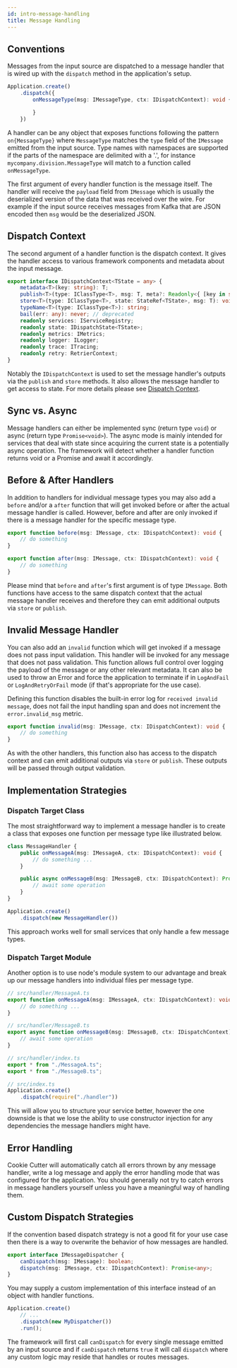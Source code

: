 ```yaml
---
id: intro-message-handling
title: Message Handling
---
```


## Conventions

Messages from the input source are dispatched to a message handler that is wired up with the `dispatch` method in the application's setup.

```typescript
Application.create()
    .dispatch({
        onMessageType(msg: IMessageType, ctx: IDispatchContext): void {

        }
    })
```

A handler can be any object that exposes functions following the pattern `on{MessageType}` where `MessageType` matches the `type` field of the `IMessage` emitted from the input source. Type names with namespaces are supported if the parts of the namespace are delimited with a '.', for instance `mycompany.division.MessageType` will match to a function called `onMessageType`.

The first argument of every handler function is the message itself. The handler will receive the `payload` field from `IMessage` which is usually the deserialized version of the data that was received over the wire. For example if the input source receives messages from Kafka that are JSON encoded then `msg` would be the deserialized JSON.

## Dispatch Context

The second argument of a handler function is the dispatch context. It gives the handler access to various framework components and metadata about the input message.

```typescript
export interface IDispatchContext<TState = any> {
    metadata<T>(key: string): T;
    publish<T>(type: IClassType<T>, msg: T, meta?: Readonly<{ [key in string]: any }>): void;
    store<T>(type: IClassType<T>, state: StateRef<TState>, msg: T): void;
    typeName<T>(type: IClassType<T>): string;
    bail(err: any): never; // deprecated
    readonly services: IServiceRegistry;
    readonly state: IDispatchState<TState>;
    readonly metrics: IMetrics;
    readonly logger: ILogger;
    readonly trace: ITracing;
    readonly retry: RetrierContext;
}
```

Notably the `IDispatchContext` is used to set the message handler's outputs via the `publish` and `store` methods. It also allows the message handler to get access to state. For more details please see [Dispatch Context](Comp_DispatchContext.md).

## Sync vs. Async

Message handlers can either be implemented sync (return type `void`) or async (return type `Promise<void>`). The async mode is mainly intended for services that deal with state since acquiring the current state is a potentially async operation. The framework will detect whether a handler function returns void or a Promise and await it accordingly.

## Before & After Handlers

In addition to handlers for individual message types you may also add a `before` and/or a `after` function that will get invoked before or after the actual message handler is called. However, before and after are only invoked if there is a message handler for the specific message type.

```typescript
export function before(msg: IMessage, ctx: IDispatchContext): void {
    // do something
}

export function after(msg: IMessage, ctx: IDispatchContext): void {
    // do something
}
```

Please mind that `before` and `after`'s first argument is of type `IMessage`. Both functions have access to the same dispatch context that the actual message handler receives and therefore they can emit additional outputs via `store` or `publish`.

## Invalid Message Handler

You can also add an `invalid` function which will get invoked if a message does not pass input validation. This handler will be invoked for any message that does not pass validation. This function allows full control over logging the payload of the message or any other relevant metadata. It can also be used to throw an Error and force the application to terminate if in `LogAndFail` or `LogAndRetryOrFail` mode (if that's appropriate for the use case).

Defining this function disables the built-in error log for `received invalid message`, does not fail the input handling span and does not increment the `error.invalid_msg` metric.

```typescript
export function invalid(msg: IMessage, ctx: IDispatchContext): void {
    // do something
}
```

As with the other handlers, this function also has access to the dispatch context and can emit additional outputs via `store` or `publish`. These outputs will be passed through output validation.

## Implementation Strategies

### Dispatch Target Class

The most straightforward way to implement a message handler is to create a class that exposes one function per message type like illustrated below.

```typescript
class MessageHandler {
    public onMessageA(msg: IMessageA, ctx: IDispatchContext): void {
        // do something ...
    }

    public async onMessageB(msg: IMessageB, ctx: IDispatchContext): Promise<void> {
        // await some operation
    }
}

Application.create()
    .dispatch(new MessageHandler())
```

This approach works well for small services that only handle a few message types.

### Dispatch Target Module

Another option is to use node's module system to our advantage and break up our message handlers into individual files per message type.

```typescript
// src/handler/MessageA.ts
export function onMessageA(msg: IMessageA, ctx: IDispatchContext): void {
    // do something ...
}

// src/handler/MessageB.ts
export async function onMessageB(msg: IMessageB, ctx: IDispatchContext): Promise<void> {
    // await some operation
}

// src/handler/index.ts
export * from "./MessageA.ts";
export * from "./MessageB.ts";

// src/index.ts
Application.create()
    .dispatch(require("./handler"))
```

This will allow you to structure your service better, however the one downside is that we lose the ability to use constructor injection for any dependencies the message handlers might have.

## Error Handling

Cookie Cutter will automatically catch all errors thrown by any message handler, write a log message and apply the error handling mode that was configured for the application. You should generally not try to catch errors in message handlers yourself unless you have a meaningful way of handling them.

## Custom Dispatch Strategies

If the convention based dispatch strategy is not a good fit for your use case then there is a way to overwrite the behavior of how messages are handled.

```typescript
export interface IMessageDispatcher {
    canDispatch(msg: IMessage): boolean;
    dispatch(msg: IMessage, ctx: IDispatchContext): Promise<any>;
}
```

You may supply a custom implementation of this interface instead of an object with handler functions.

```typescript
Application.create()
    // ...
    .dispatch(new MyDispatcher())
    .run();
```

The framework will first call `canDispatch` for every single message emitted by an input source and if `canDispatch` returns `true` it will call `dispatch` where any custom logic may reside that handles or routes messages.